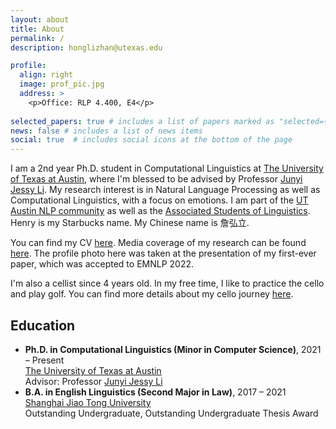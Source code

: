 ```yaml
---
layout: about
title: About
permalink: /
description: honglizhan@utexas.edu

profile:
  align: right
  image: prof_pic.jpg
  address: >
    <p>Office: RLP 4.400, E4</p>
    
selected_papers: true # includes a list of papers marked as "selected={true}"
news: false # includes a list of news items
social: true  # includes social icons at the bottom of the page
---
```


I am a 2nd year Ph.D. student in Computational Linguistics at <a href="https://www.utexas.edu/">The University of Texas at Austin</a>, where I'm blessed to be advised by Professor <a href="https://jessyli.com/">Junyi Jessy Li</a>. My research interest is in Natural Language Processing as well as Computational Linguistics, with a focus on emotions. I am part of the <a href="https://www.nlp.utexas.edu/">UT Austin NLP community</a> as well as the <a href="https://asol.ling.utexas.edu/">Associated Students of Linguistics</a>. Henry is my Starbucks name. My Chinese name is 詹弘立.

<!---- I received my B.A. in English (Linguistics) as an outstanding graduate from <a href="https://en.sjtu.edu.cn/">Shanghai Jiao Tong University</a> in 2021. During my undergraduate studies there, I was very fortunate to be guided academically by wonderful professors including Professor <a href="https://sfl.sjtu.edu.cn/Data/View/1814">Xinchao Guan</a>, Professor <a href="https://sfl.sjtu.edu.cn/Data/View/1774">Zhenhua Wang</a>, and Professor <a href="https://sfl.sjtu.edu.cn/Data/View/1931">Fengchao Zhen</a>.-->

You can find my CV [here](https://honglizhan.github.io/assets/pdf/CV.pdf). Media coverage of my research can be found [here](https://honglizhan.github.io/media_coverage/). The profile photo here was taken at the presentation of my first-ever paper, which was accepted to EMNLP 2022.

I'm also a cellist since 4 years old. In my free time, I like to practice the cello and play golf. You can find more details about my cello journey [here](https://honglizhan.github.io/life/).<!---- I write diaries [here](https://honglizhan.github.io/Hongli_Diaries/).-->

<div class="education">
  <h2>Education</h2>
  <ul>
    <li>
      <div class="education-title">
        <strong>Ph.D. in Computational Linguistics (Minor in Computer Science)</strong>, 2021 &ndash; Present
      </div>
      <a href="https://www.utexas.edu/">The University of Texas at Austin</a>
      <br>
      Advisor: Professor <a href="https://jessyli.com/">Junyi Jessy Li</a>
    </li>
    <li>
      <div class="education-title">
        <strong>B.A. in English Linguistics (Second Major in Law)</strong>, 2017 &ndash; 2021
      </div>
      <a href="https://en.sjtu.edu.cn/">Shanghai Jiao Tong University</a>
      <br>
      Outstanding Undergraduate, Outstanding Undergraduate Thesis Award
    </li>
  </ul>
</div>
<style>
  .education ul {
    list-style-type: disc;
    margin-left: 0;
  }
  .education li {
    margin-bottom: 0;
  }
  .education strong {
    font-weight: bold;
  }
  .education-title {
    overflow: auto;
  }
  @media screen and (max-width: 768px) {
  .education-title {
    overflow: visible;
    }
  }
</style>
